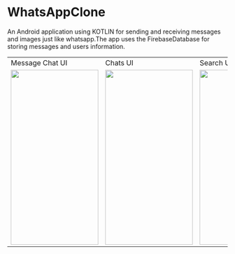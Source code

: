 # WhatsAppClone
An Android application using KOTLIN for sending and receiving messages and images just like whatsapp.The app uses the FirebaseDatabase for storing messages and users information.



<table>
  <tr>
    <td>Message Chat UI</td>
     <td>Chats UI</td>
     <td>Search UI</td>
     <td>Profile UI</td>
     <td>Dialog Builder UI</td>

  </tr>
  <tr>
    <td><img src="https://user-images.githubusercontent.com/60043003/96566822-ae88a900-12e3-11eb-9705-21c7b8dcd82d.jpg" width=200 height=400></td>
    <td><img src="https://user-images.githubusercontent.com/60043003/96566822-ae88a900-12e3-11eb-9705-21c7b8dcd82d.jpg" width=200 height=400></td>
    <td><img src="https://user-images.githubusercontent.com/60043003/96566822-ae88a900-12e3-11eb-9705-21c7b8dcd82d.jpg" width=200 height=400></td>
    <td><img src="https://user-images.githubusercontent.com/60043003/96566822-ae88a900-12e3-11eb-9705-21c7b8dcd82d.jpg" width=200 height=400></td>
    <td><img src="https://user-images.githubusercontent.com/60043003/96566822-ae88a900-12e3-11eb-9705-21c7b8dcd82d.jpg" width=200 height=400></td>

  </tr>
 </table>
